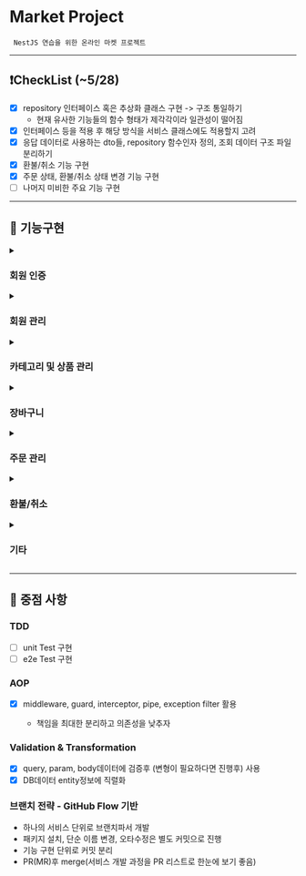 # Market Project

```
 NestJS 연습을 위한 온라인 마켓 프로젝트
```

---

## ❗️CheckList (~5/28)

- [x] repository 인터페이스 혹은 추상화 클래스 구현 -> 구조 통일하기
  - 현재 유사한 기능들의 함수 형태가 제각각이라 일관성이 떨어짐
- [x] 인터페이스 등을 적용 후 해당 방식을 서비스 클래스에도 적용할지 고려
- [x] 응답 데이터로 사용하는 dto들, repository 함수인자 정의, 조회 데이터 구조 파일 분리하기
- [x] 환불/취소 기능 구현
- [x] 주문 상태, 환불/취소 상태 변경 기능 구현
- [ ] 나머지 미비한 주요 기능 구현

---

## 🚩 기능구현

<details>
<summary><h3>회원 인증</h3></summary>

- [x] 로그인/로그아웃

</details>
<details>
<summary><h3>회원 관리</h3></summary>

- [x] 회원 가입
- [x] 내 정보 조회
- [ ] 회원 정보 수정
- [x] 회원 탈퇴

- 관리자 기능

* [x] 전체 회원 조회
* [ ] 사용자 정보 변경 (ex) 관리자 권한 부여)
</details>
<details>
<summary><h3>카테고리 및 상품 관리</h3></summary>

- [x] 전체 카테고리 조회
- [x] 카테고리별 상품 조회

* 관리자 기능

- [x] 카테고리 CUD
- [x] 상품 CUD

</details>
<details>
<summary><h3>장바구니</h3></summary>

- [ ] 장바구니 물품 추가
- [ ] 장바구니 보기
- [ ] 장바구니 물품 수정
- [ ] 장바구니 물품 구매
</details>
<details>
<summary><h3>주문 관리</h3></summary>

- [x] 주문 요청
- [x] 내 주문 내역 조회
- [ ] 주문 내역 삭제
  - 내 기록을 불러올 때, 필터링 되도록 해야 함(실제 데이터 삭제 x)
  - 관리자는 해당 기록을 계속 확인할 수 있음

* 관리자 기능

- [x] 전체 주문 내역 조회
- [ ] 주문 상태 변경(주문 요청 수락, 취소, 환불)

</details>
<details>
<summary><h3>환불/취소</h3></summary>

- [ ] 환불/취소 요청
  - 같은 api이지만 status를 다르게 적용
- [ ] 내 환불/취소 기록 조회
- [ ] 환불/취소 내역 삭제
  - 내 기록을 불러올 때, 필터링 되도록 해야 함(실제 데이터 삭제 x)
  - 관리자는 해당 기록을 계속 확인할 수 있음

* 관리자 기능

- [ ] 전체 환불/취소 내역 조회
- [ ] 환불/취소 상태 변경

</details>
<details>
<summary><h3>기타</h3></summary>

- [x] 헬스 체크
- [x] 로그인 상태 확인
</details>

---

## 📌 중점 사항

### TDD

- [ ] unit Test 구현
- [ ] e2e Test 구현

### AOP

- [x] middleware, guard, interceptor, pipe, exception filter 활용

  - 책임을 최대한 분리하고 의존성을 낮추자

### Validation & Transformation

- [x] query, param, body데이터에 검증후 (변형이 필요하다면 진행후) 사용
- [x] DB데이터 entity정보에 직렬화

### 브랜치 전략 - GitHub Flow 기반

- 하나의 서비스 단위로 브랜치파서 개발
- 패키지 설치, 단순 이름 변경, 오타수정은 별도 커밋으로 진행
- 기능 구현 단위로 커밋 분리
- PR(MR)후 merge(서비스 개발 과정을 PR 리스트로 한눈에 보기 좋음)

